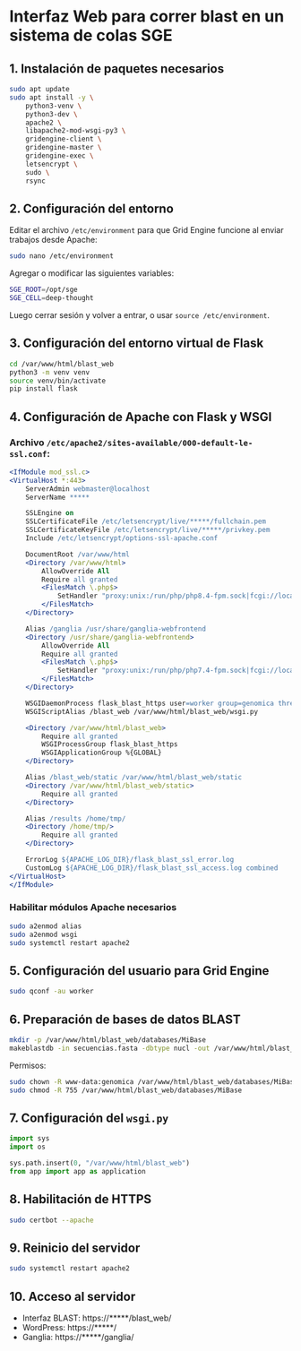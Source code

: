 
# Interfaz Web para correr blast en un sistema de colas SGE
## 1. Instalación de paquetes necesarios

```bash
sudo apt update
sudo apt install -y \
    python3-venv \
    python3-dev \
    apache2 \
    libapache2-mod-wsgi-py3 \
    gridengine-client \
    gridengine-master \
    gridengine-exec \
    letsencrypt \
    sudo \
    rsync
```

## 2. Configuración del entorno

Editar el archivo `/etc/environment` para que Grid Engine funcione al enviar trabajos desde Apache:

```bash
sudo nano /etc/environment
```

Agregar o modificar las siguientes variables:

```bash
SGE_ROOT=/opt/sge
SGE_CELL=deep-thought
```

Luego cerrar sesión y volver a entrar, o usar `source /etc/environment`.

## 3. Configuración del entorno virtual de Flask

```bash
cd /var/www/html/blast_web
python3 -m venv venv
source venv/bin/activate
pip install flask
```

## 4. Configuración de Apache con Flask y WSGI

### Archivo `/etc/apache2/sites-available/000-default-le-ssl.conf`:

```apache
<IfModule mod_ssl.c>
<VirtualHost *:443>
    ServerAdmin webmaster@localhost
    ServerName *****

    SSLEngine on
    SSLCertificateFile /etc/letsencrypt/live/*****/fullchain.pem
    SSLCertificateKeyFile /etc/letsencrypt/live/*****/privkey.pem
    Include /etc/letsencrypt/options-ssl-apache.conf

    DocumentRoot /var/www/html
    <Directory /var/www/html>
        AllowOverride All
        Require all granted
        <FilesMatch \.php$>
            SetHandler "proxy:unix:/run/php/php8.4-fpm.sock|fcgi://localhost/"
        </FilesMatch>
    </Directory>

    Alias /ganglia /usr/share/ganglia-webfrontend
    <Directory /usr/share/ganglia-webfrontend>
        AllowOverride All
        Require all granted
        <FilesMatch \.php$>
            SetHandler "proxy:unix:/run/php/php7.4-fpm.sock|fcgi://localhost/"
        </FilesMatch>
    </Directory>

    WSGIDaemonProcess flask_blast_https user=worker group=genomica threads=4 python-home=/var/www/html/blast_web/venv
    WSGIScriptAlias /blast_web /var/www/html/blast_web/wsgi.py

    <Directory /var/www/html/blast_web>
        Require all granted
        WSGIProcessGroup flask_blast_https
        WSGIApplicationGroup %{GLOBAL}
    </Directory>

    Alias /blast_web/static /var/www/html/blast_web/static
    <Directory /var/www/html/blast_web/static>
        Require all granted
    </Directory>

    Alias /results /home/tmp/
    <Directory /home/tmp/>
        Require all granted
    </Directory>

    ErrorLog ${APACHE_LOG_DIR}/flask_blast_ssl_error.log
    CustomLog ${APACHE_LOG_DIR}/flask_blast_ssl_access.log combined
</VirtualHost>
</IfModule>
```

### Habilitar módulos Apache necesarios

```bash
sudo a2enmod alias
sudo a2enmod wsgi
sudo systemctl restart apache2
```

## 5. Configuración del usuario para Grid Engine

```bash
sudo qconf -au worker
```

## 6. Preparación de bases de datos BLAST

```bash
mkdir -p /var/www/html/blast_web/databases/MiBase
makeblastdb -in secuencias.fasta -dbtype nucl -out /var/www/html/blast_web/databases/MiBase/MiBase
```

Permisos:

```bash
sudo chown -R www-data:genomica /var/www/html/blast_web/databases/MiBase
sudo chmod -R 755 /var/www/html/blast_web/databases/MiBase
```

## 7. Configuración del `wsgi.py`

```python
import sys
import os

sys.path.insert(0, "/var/www/html/blast_web")
from app import app as application
```

## 8. Habilitación de HTTPS

```bash
sudo certbot --apache
```

## 9. Reinicio del servidor

```bash
sudo systemctl restart apache2
```

## 10. Acceso al servidor

- Interfaz BLAST: https://*****/blast_web/
- WordPress: https://*****/
- Ganglia: https://*****/ganglia/
